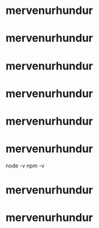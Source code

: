 
# mervenurhundur
# mervenurhundur
# mervenurhundur
# mervenurhundur
# mervenurhundur
# mervenurhundur
node -v
npm -v

# mervenurhundur
# mervenurhundur

